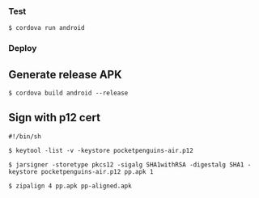 ### Test

```shell
$ cordova run android
```

### Deploy

## Generate release APK

```shell
$ cordova build android --release
```

## Sign with p12 cert

```shell
#!/bin/sh

$ keytool -list -v -keystore pocketpenguins-air.p12

$ jarsigner -storetype pkcs12 -sigalg SHA1withRSA -digestalg SHA1 -keystore pocketpenguins-air.p12 pp.apk 1

$ zipalign 4 pp.apk pp-aligned.apk
```
